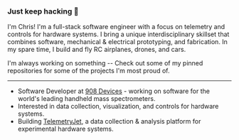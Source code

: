 ### Just keep hacking :hammer:

I'm Chris! I'm a full-stack software engineer with a focus on telemetry and controls for hardware systems. I bring a unique interdisciplinary skillset that combines software, mechanical & electrical prototyping, and fabrication. In my spare time, I build and fly RC airplanes, drones, and cars.

I'm always working on something -- Check out some of my pinned repositories for some of the projects I'm most proud of.

--- 
- Software Developer at [908 Devices](https://908devices.com/) - working on software for the world's leading handheld mass spectrometers.
- Interested in data collection, visualization, and controls for hardware systems.
- Building [TelemetryJet](https://www.telemetryjet.com/), a data collection & analysis platform for experimental hardware systems.
